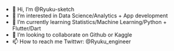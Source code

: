 - 👋 Hi, I’m @Ryuku-sketch
- 👀 I’m interested in Data Science/Analytics + App development
- 🌱 I’m currently learning Statistics/Machine Learning/Python + Flutter/Dart
- 💞️ I’m looking to collaborate on Github or Kaggle
- 📫 How to reach me Twittwr: @Ryuku_engineer

